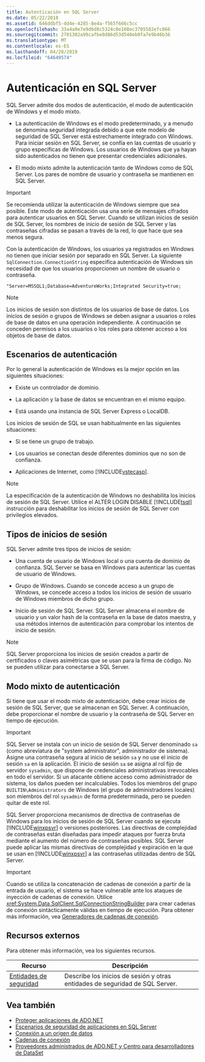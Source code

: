 ```yaml
---
title: Autenticación en SQL Server
ms.date: 05/22/2018
ms.assetid: 646ddbf5-dd4e-4285-8e4a-f565f666c5cc
ms.openlocfilehash: 33a4a9e7e9d6d8c5324c0e108ec3705582efc866
ms.sourcegitcommit: 2701302a99cafbe0d86d53d540eb0fa7e9b46b36
ms.translationtype: MT
ms.contentlocale: es-ES
ms.lasthandoff: 04/28/2019
ms.locfileid: "64649574"
---
```

# <a name="authentication-in-sql-server"></a>Autenticación en SQL Server
SQL Server admite dos modos de autenticación, el modo de autenticación de Windows y el modo mixto.  
  
- La autenticación de Windows es el modo predeterminado, y a menudo se denomina seguridad integrada debido a que este modelo de seguridad de SQL Server está estrechamente integrado con Windows. Para iniciar sesión en SQL Server, se confía en las cuentas de usuario y grupo específicas de Windows. Los usuarios de Windows que ya hayan sido autenticados no tienen que presentar credenciales adicionales.  
  
- El modo mixto admite la autenticación tanto de Windows como de SQL Server. Los pares de nombre de usuario y contraseña se mantienen en SQL Server.  
  
> [!IMPORTANT]
>  Se recomienda utilizar la autenticación de Windows siempre que sea posible. Este modo de autenticación usa una serie de mensajes cifrados para autenticar usuarios en SQL Server. Cuando se utilizan inicios de sesión de SQL Server, los nombres de inicio de sesión de SQL Server y las contraseñas cifradas se pasan a través de la red, lo que hace que sea menos segura.  
  
 Con la autenticación de Windows, los usuarios ya registrados en Windows no tienen que iniciar sesión por separado en SQL Server. La siguiente `SqlConnection.ConnectionString` especifica autenticación de Windows sin necesidad de que los usuarios proporcionen un nombre de usuario o contraseña.  
  
```  
"Server=MSSQL1;Database=AdventureWorks;Integrated Security=true;  
```  
  
> [!NOTE]
>  Los inicios de sesión son distintos de los usuarios de base de datos. Los inicios de sesión o grupos de Windows se deben asignar a usuarios o roles de base de datos en una operación independiente. A continuación se conceden permisos a los usuarios o los roles para obtener acceso a los objetos de base de datos.  
  
## <a name="authentication-scenarios"></a>Escenarios de autenticación  
 Por lo general la autenticación de Windows es la mejor opción en las siguientes situaciones:  
  
- Existe un controlador de dominio.  
  
- La aplicación y la base de datos se encuentran en el mismo equipo.  
  
- Está usando una instancia de SQL Server Express o LocalDB.  
  
 Los inicios de sesión de SQL se usan habitualmente en las siguientes situaciones:  
  
- Si se tiene un grupo de trabajo.  
  
- Los usuarios se conectan desde diferentes dominios que no son de confianza.  
  
- Aplicaciones de Internet, como [!INCLUDE[vstecasp](../../../../../includes/vstecasp-md.md)].  
  
> [!NOTE]
>  La especificación de la autenticación de Windows no deshabilita los inicios de sesión de SQL Server. Utilice el ALTER LOGIN DISABLE [!INCLUDE[tsql](../../../../../includes/tsql-md.md)] instrucción para deshabilitar los inicios de sesión de SQL Server con privilegios elevados.  
  
## <a name="login-types"></a>Tipos de inicios de sesión  
 SQL Server admite tres tipos de inicios de sesión:  
  
- Una cuenta de usuario de Windows local o una cuenta de dominio de confianza. SQL Server se basa en Windows para autenticar las cuentas de usuario de Windows.  
  
- Grupo de Windows. Cuando se concede acceso a un grupo de Windows, se concede acceso a todos los inicios de sesión de usuario de Windows miembros de dicho grupo.  
  
- Inicio de sesión de SQL Server. SQL Server almacena el nombre de usuario y un valor hash de la contraseña en la base de datos maestra, y usa métodos internos de autenticación para comprobar los intentos de inicio de sesión.  
  
> [!NOTE]
>  SQL Server proporciona los inicios de sesión creados a partir de certificados o claves asimétricas que se usan para la firma de código. No se pueden utilizar para conectarse a SQL Server.  
  
## <a name="mixed-mode-authentication"></a>Modo mixto de autenticación  
 Si tiene que usar el modo mixto de autenticación, debe crear inicios de sesión de SQL Server, que se almacenan en SQL Server. A continuación, debe proporcionar el nombre de usuario y la contraseña de SQL Server en tiempo de ejecución.  
  
> [!IMPORTANT]
>  SQL Server se instala con un inicio de sesión de SQL Server denominado `sa` (como abreviatura de "system administrator", administrador de sistema). Asigne una contraseña segura al inicio de sesión `sa` y no use el inicio de sesión `sa` en la aplicación. El inicio de sesión `sa` se asigna al rol fijo de servidor `sysadmin`, que dispone de credenciales administrativas irrevocables en todo el servidor. Si un atacante obtiene acceso como administrador de sistema, los daños pueden ser incalculables. Todos los miembros del grupo `BUILTIN\Administrators` de Windows (el grupo de administradores locales) son miembros del rol `sysadmin` de forma predeterminada, pero se pueden quitar de este rol.  
  
 SQL Server proporciona mecanismos de directiva de contraseñas de Windows para los inicios de sesión de SQL Server cuando se ejecuta [!INCLUDE[winxpsvr](../../../../../includes/winxpsvr-md.md)] o versiones posteriores. Las directivas de complejidad de contraseñas están diseñadas para impedir ataques por fuerza bruta mediante el aumento del número de contraseñas posibles. SQL Server puede aplicar las mismas directivas de complejidad y expiración en la que se usan en [!INCLUDE[winxpsvr](../../../../../includes/winxpsvr-md.md)] a las contraseñas utilizadas dentro de SQL Server.  
  
> [!IMPORTANT]
>  Cuando se utiliza la concatenación de cadenas de conexión a partir de la entrada de usuario, el sistema se hace vulnerable ante los ataques de inyección de cadenas de conexión. Utilice <xref:System.Data.SqlClient.SqlConnectionStringBuilder> para crear cadenas de conexión sintácticamente válidas en tiempo de ejecución. Para obtener más información, vea [Generadores de cadenas de conexión](../../../../../docs/framework/data/adonet/connection-string-builders.md).  
  
## <a name="external-resources"></a>Recursos externos  
 Para obtener más información, vea los siguientes recursos.  
  
|Recurso|Descripción|  
|--------------|-----------------|  
|[Entidades de seguridad](/sql/relational-databases/security/authentication-access/principals-database-engine)|Describe los inicios de sesión y otras entidades de seguridad de SQL Server.|  
  
## <a name="see-also"></a>Vea también

- [Proteger aplicaciones de ADO.NET](../../../../../docs/framework/data/adonet/securing-ado-net-applications.md)
- [Escenarios de seguridad de aplicaciones en SQL Server](../../../../../docs/framework/data/adonet/sql/application-security-scenarios-in-sql-server.md)
- [Conexión a un origen de datos](../../../../../docs/framework/data/adonet/connecting-to-a-data-source.md)
- [Cadenas de conexión](../../../../../docs/framework/data/adonet/connection-strings.md)
- [Proveedores administrados de ADO.NET y Centro para desarrolladores de DataSet](https://go.microsoft.com/fwlink/?LinkId=217917)
